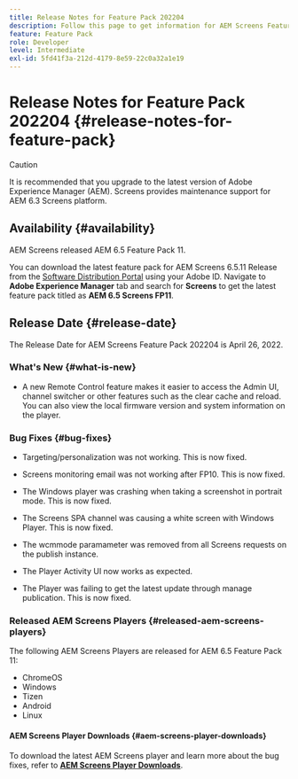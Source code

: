 ```yaml
---
title: Release Notes for Feature Pack 202204
description: Follow this page to get information for AEM Screens Feature Pack 202204 released on April 26, 2022.
feature: Feature Pack
role: Developer
level: Intermediate
exl-id: 5fd41f3a-212d-4179-8e59-22c0a32a1e19
---
```

# Release Notes for Feature Pack 202204 {#release-notes-for-feature-pack}

>[!CAUTION]
>It is recommended that you upgrade to the latest version of Adobe Experience Manager (AEM). Screens provides maintenance support for AEM 6.3 Screens platform.

## Availability {#availability}

AEM Screens released AEM 6.5 Feature Pack 11.

You can download the latest feature pack for AEM Screens 6.5.11 Release from the [Software Distribution Portal](https://experience.adobe.com/#/downloads/content/software-distribution/en/aem.html) using your Adobe ID. Navigate to **Adobe Experience Manager** tab and search for **Screens** to get the latest feature pack titled as **AEM 6.5 Screens FP11**.

## Release Date {#release-date}

The Release Date for AEM Screens Feature Pack 202204 is April 26, 2022.

### What's New {#what-is-new}

* A new Remote Control feature makes it easier to access the Admin UI, channel switcher or other features such as the clear cache and reload. You can also view the local firmware version and system information on the player.

### Bug Fixes {#bug-fixes}

* Targeting/personalization was not working. This is now fixed.

* Screens monitoring email was not working after FP10. This is now fixed.

* The Windows player was crashing when taking a screenshot in portrait mode. This is now fixed.

* The Screens SPA channel was causing a white screen with Windows Player. This is now fixed.

* The wcmmode paramameter was removed from all Screens requests on the publish instance.

* The Player Activity UI now works as expected.

* The Player was failing to get the latest update through manage publication. This is now fixed.

### Released AEM Screens Players {#released-aem-screens-players}

The following AEM Screens Players are released for AEM 6.5 Feature Pack 11:

* ChromeOS
* Windows
* Tizen
* Android
* Linux

#### AEM Screens Player Downloads  {#aem-screens-player-downloads}

To download the latest AEM Screens player and learn more about the bug fixes, refer to **[AEM Screens Player Downloads](https://download.macromedia.com/screens/index.html)**.
